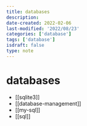 ```yaml
---
title: databases
description:
date-created: 2022-02-06
last-modified: '2022/08/23'
categories: ['database']
tags: ['database']
isdraft: false
type: note
---
```


# databases

- [[sqlite3]]
- [[database-management]]
- [[my-sql]]
- [[sql]]

